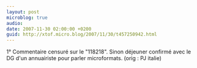```yaml
---
layout: post
microblog: true
audio: 
date: 2007-11-30 02:00:00 +0200
guid: http://xtof.micro.blog/2007/11/30/t457250942.html
---
```

1° Commentaire censuré sur le "118218". Sinon déjeuner confirmé avec le DG d'un annuairiste pour parler microformats. (orig : PJ italie)
